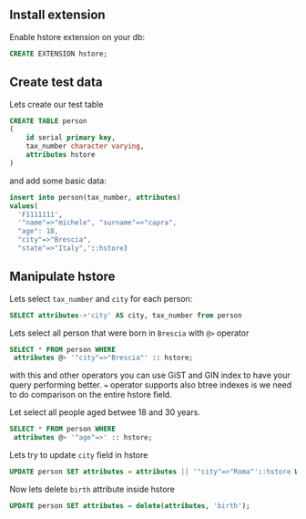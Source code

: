 ## Install extension

Enable hstore extension on your db:

```sql
CREATE EXTENSION hstore;
```

## Create test data

Lets create our test table

```sql
CREATE TABLE person
(
    id serial primary key,
    tax_number character varying,
    attributes hstore
)
```

and add some basic data:

```sql
insert into person(tax_number, attributes) 
values(
  'F1111111', 
  '"name"=>"michele", "surname"=>"capra",
  "age": 18,
  "city"=>"Brescia",
  "state"=>"Italy",'::hstore)
```

## Manipulate hstore

Lets select `tax_number` and `city` for each person:
```sql
SELECT attributes->'city' AS city, tax_number from person
```
Lets select all person that were born in `Brescia` with `@>` operator
```sql
SELECT * FROM person WHERE
 attributes @> '"city"=>"Brescia"' :: hstore;
```

with this and other operators you can use GiST and GIN index to have your query performing better. `=` operator supports also btree indexes is we need to do comparison on the entire hstore field.

Let select all people aged betwee 18 and 30 years.
```sql
SELECT * FROM person WHERE
 attributes @> '"age"=>' :: hstore;
```

Lets try to update `city` field in hstore 
```sql
UPDATE person SET attributes = attributes || '"city"=>"Roma"'::hstore WHERE tax_number= 'F1111111';
```

Now lets delete `birth` attribute inside hstore
```sql
UPDATE person SET attributes = delete(attributes, 'birth');
```
